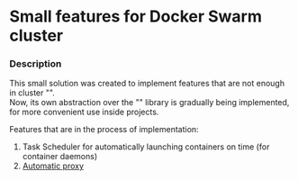 # Small features for Docker Swarm cluster   
### Description
This small solution was created to implement features that are not enough in cluster "".   
Now, its own abstraction over the "" library is gradually being implemented, for more convenient use inside projects.   

Features that are in the process of implementation:   
1. Task Scheduler for automatically launching containers on time (for container daemons)
1. [Automatic proxy](https://github.com/AMEST/SwarmFeatures/blob/master/SwarmFeatures.SwarmAutoProxy/README.md)